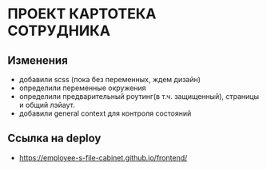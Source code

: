 # ПРОЕКТ КАРТОТЕКА СОТРУДНИКА

## Изменения
* добавили scss (пока без переменных, ждем дизайн)
* определили переменные окружения
* определили предварительный роутинг(в т.ч. защищенный), страницы и общий лэйаут.
* добавили general context для контроля состояний

## Ссылка на deploy
* https://employee-s-file-cabinet.github.io/frontend/
